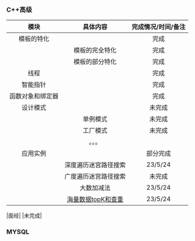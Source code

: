 ### C++高级
|模块|具体内容|完成情况/时间/备注|
|  :-: | :-:  | :-:| 
|模板的特化|  | 完成|
| |模板的完全特化|完成|
| |模板的部分特化|完成|
|线程| |完成|
|智能指针| |完成|
|函数对象和绑定器| |完成|
|设计模式| |未完成|
| |单例模式|未完成|
| |工厂模式|未完成|
| |。。。| |
|应用实例| |部分完成|
| |深度遍历迷宫路径搜索|23/5/24|
| |广度遍历迷宫路径搜索|未完成|
| |大数加减法|23/5/24|
| |[海量数据topK和查重](https://github.com/Chen-yusheng/CPPLearnRecord/blob/main/C%2B%2B%E9%AB%98%E7%BA%A7/%E5%BA%94%E7%94%A8%E5%AE%9E%E4%BE%8B/%E6%B5%B7%E9%87%8F%E6%95%B0%E6%8D%AEtopK%E5%92%8C%E6%9F%A5%E9%87%8D.md)|23/5/24|

|面经| |未完成|

### MYSQL


